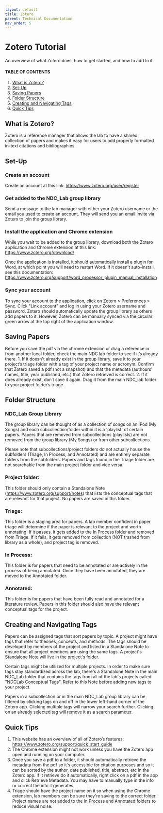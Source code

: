 ```yaml
---
layout: default
title: Zotero
parent: Technical Documentation
nav_order: 5
---
```


# Zotero Tutorial

An overview of what Zotero does, how to get started, and how to add to it.



#### TABLE OF CONTENTS
1. [What is Zotero?](https://ndclab.github.io/wiki/docs/zotero.html#what-is-zotero?)
2. [Set-Up](https://ndclab.github.io/wiki/docs/zotero.html#set-up)
3. [Saving Papers](https://ndclab.github.io/wiki/docs/zotero.html#saving-papers)
4. [Folder Structure](https://ndclab.github.io/wiki/docs/zotero.html#folder-structure)
5. [Creating and Navigating Tags](https://ndclab.github.io/wiki/docs/zotero.html#creating-and-navigating-tags)
6. [Quick Tips](https://ndclab.github.io/wiki/docs/zotero.html#quick-tips)



## What is Zotero?

Zotero is a reference manager that allows the lab to have a shared collection of papers and makes it easy for users to add properly formatted in-text citations and bibliographies. 



## Set-Up

### Create an account

Create an account at this link: https://www.zotero.org/user/register 

### Get added to the NDC_Lab group library

Send a message to the lab manager with either your Zotero username or the email you used to create an account. They will send you an email invite via Zotero to join the group library.

### Install the application and Chrome extension

While you wait to be added to the group library, download both the Zotero application and Chrome extension at this link: https://www.zotero.org/download/ 

Once the application is installed, it should automatically install a plugin for Word, at which point you will need to restart Word. If it doesn't auto-install, see this documentation: https://www.zotero.org/support/word_processor_plugin_manual_installation

### Sync your account

To sync your account to the application, click on Zotero > Preferences > Sync. Click "Link account" and log in using your Zotero username and password. Zotero should automatically update the group library as others add papers to it. However, Zotero can be manually synced via the circular green arrow at the top right of the application window. 



## Saving Papers

Before you save the pdf via the chrome extension or drag a reference in from another local folder, check the main NDC lab folder to see if it’s already there. 
    1.    If it doesn't already exist in the group library, save it to your project’s triage folder with a tag of your project name or acronym. Confirm that Zotero saved a pdf (not a snapshot) and that the metadata (authours' names, title, year published, etc.) that Zotero retrieved is correct.
    2.    If it does already exist, don’t save it again. Drag it from the main NDC_lab folder to your project folder’s triage.
    


## Folder Structure

### NDC_Lab Group Library

The group library can be thought of as a collection of songs on an iPod (My Songs) and each subcollection/folder within it is a 'playlist' of certain papers. Papers that are removed from subcollections (playlists) are not removed from the group library (My Songs) or from other subcollections. 

Please note that subcollections/project folders do not actually house the subfolders (Triage, In Process, and Annotated) and are entirely separate folders from the subfolders. Papers and tags found in the Triage folder are not searchable from the main project folder and vice versa. 

### Project folder:

This folder should only contain a Standalone Note (https://www.zotero.org/support/notes) that lists the conceptual tags that are relevant for that project. No papers are saved in this folder. 

### Triage: 

This folder is a staging area for papers. A lab member confident in paper triage will determine if the paper is relevant to the project and worth annotating. If it passes, it gets added to the In Process folder and removed from Triage. If it fails, it gets removed from collection (NOT trashed from library as a whole), and project tag is removed.

### In Process:

This folder is for papers that need to be annotated or are actively in the process of being annotated. Once they have been annotated, they are moved to the Annotated folder.

### Annotated: 

This folder is for papers that have been fully read and annotated for a literature review. Papers in this folder should also have the relevant conceptual tags for the project. 



## Creating and Navigating Tags

Papers can be assigned tags that sort papers by topic. A project might have tags that refer to theories, concepts, and methods. The tags should be developed by members of the project and listed in a Standalone Note to ensure that all project members are using the same tags. A project's Standalone Note will live in the project's folder.

Certain tags might be utilized for multiple projects. In order to make sure tags stay standardized across the lab, there's a Standalone Note in the main NDC_Lab folder that contains the tags from all of the lab's projects called "NDCLab Conceptual Tags". Refer to this Note before adding new tags to your project.

Papers in a subcollection or in the main NDC_Lab group library can be filtered by clicking tags on and off in the lower left-hand corner of the Zotero app. Clicking multiple tags will narrow your search further. Clicking on an already selected tag will remove it as a search parameter. 



## Quick Tips

1.	This website has an overview of all of Zotero’s features: https://www.zotero.org/support/quick_start_guide 
2.	The Chrome extension might not work unless you have the Zotero app open and running on your computer.
3.	Once you save a pdf to a folder, it should automatically retrieve the metadata from the pdf so it's accessible for citation purposes and so it can be sorted by the author, date published, title, abstract, etc in the Zotero app. If it retrieve do it automatically, right click on a pdf in the app and click Retrieve Metadata. You may have to manually type in the info or correct the info it generates. 
4.	Triage should have the project name on it so when using the Chrome extension, lab members can be sure they're saving to the correct folder. Project names are not added to the In Process and Annotated folders to reduce visual noise. 

